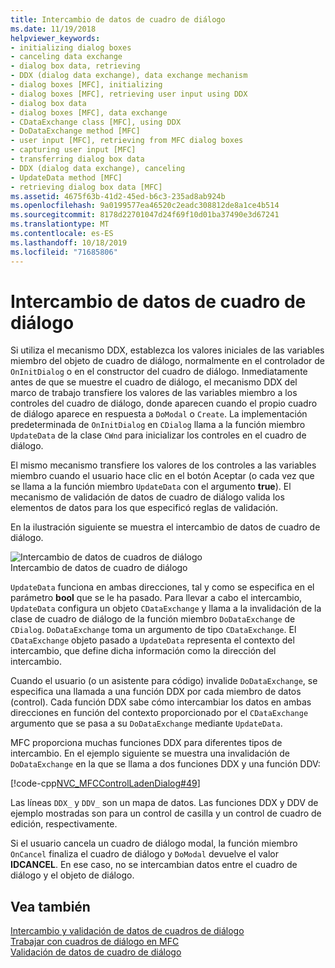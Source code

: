 ```yaml
---
title: Intercambio de datos de cuadro de diálogo
ms.date: 11/19/2018
helpviewer_keywords:
- initializing dialog boxes
- canceling data exchange
- dialog box data, retrieving
- DDX (dialog data exchange), data exchange mechanism
- dialog boxes [MFC], initializing
- dialog boxes [MFC], retrieving user input using DDX
- dialog box data
- dialog boxes [MFC], data exchange
- CDataExchange class [MFC], using DDX
- DoDataExchange method [MFC]
- user input [MFC], retrieving from MFC dialog boxes
- capturing user input [MFC]
- transferring dialog box data
- DDX (dialog data exchange), canceling
- UpdateData method [MFC]
- retrieving dialog box data [MFC]
ms.assetid: 4675f63b-41d2-45ed-b6c3-235ad8ab924b
ms.openlocfilehash: 9a0199577ea46520c2eadc308812de8a1ce4b514
ms.sourcegitcommit: 8178d22701047d24f69f10d01ba37490e3d67241
ms.translationtype: MT
ms.contentlocale: es-ES
ms.lasthandoff: 10/18/2019
ms.locfileid: "71685806"
---
```

# <a name="dialog-data-exchange"></a>Intercambio de datos de cuadro de diálogo

Si utiliza el mecanismo DDX, establezca los valores iniciales de las variables miembro del objeto de cuadro de diálogo, normalmente en el controlador de `OnInitDialog` o en el constructor del cuadro de diálogo. Inmediatamente antes de que se muestre el cuadro de diálogo, el mecanismo DDX del marco de trabajo transfiere los valores de las variables miembro a los controles del cuadro de diálogo, donde aparecen cuando el propio cuadro de diálogo aparece en respuesta a `DoModal` o `Create`. La implementación predeterminada de `OnInitDialog` en `CDialog` llama a la función miembro `UpdateData` de la clase `CWnd` para inicializar los controles en el cuadro de diálogo.

El mismo mecanismo transfiere los valores de los controles a las variables miembro cuando el usuario hace clic en el botón Aceptar (o cada vez que se llama a la función miembro `UpdateData` con el argumento **true**). El mecanismo de validación de datos de cuadro de diálogo valida los elementos de datos para los que especificó reglas de validación.

En la ilustración siguiente se muestra el intercambio de datos de cuadro de diálogo.

![Intercambio de datos de cuadros de diálogo](../mfc/media/vc379d1.gif "Intercambio de datos de cuadro de diálogo") <br/>
Intercambio de datos de cuadro de diálogo

`UpdateData` funciona en ambas direcciones, tal y como se especifica en el parámetro **bool** que se le ha pasado. Para llevar a cabo el intercambio, `UpdateData` configura un objeto `CDataExchange` y llama a la invalidación de la clase de cuadro de diálogo de la función miembro `DoDataExchange` de `CDialog`. `DoDataExchange` toma un argumento de tipo `CDataExchange`. El `CDataExchange` objeto pasado a `UpdateData` representa el contexto del intercambio, que define dicha información como la dirección del intercambio.

Cuando el usuario (o un asistente para código) invalide `DoDataExchange`, se especifica una llamada a una función DDX por cada miembro de datos (control). Cada función DDX sabe cómo intercambiar los datos en ambas direcciones en función del contexto proporcionado por el `CDataExchange` argumento que se pasa a su `DoDataExchange` mediante `UpdateData`.

MFC proporciona muchas funciones DDX para diferentes tipos de intercambio. En el ejemplo siguiente se muestra una invalidación de `DoDataExchange` en la que se llama a dos funciones DDX y una función DDV:

[!code-cpp[NVC_MFCControlLadenDialog#49](../mfc/codesnippet/cpp/dialog-data-exchange_1.cpp)]

Las líneas `DDX_` y `DDV_` son un mapa de datos. Las funciones DDX y DDV de ejemplo mostradas son para un control de casilla y un control de cuadro de edición, respectivamente.

Si el usuario cancela un cuadro de diálogo modal, la función miembro `OnCancel` finaliza el cuadro de diálogo y `DoModal` devuelve el valor **IDCANCEL**. En ese caso, no se intercambian datos entre el cuadro de diálogo y el objeto de diálogo.

## <a name="see-also"></a>Vea también

[Intercambio y validación de datos de cuadros de diálogo](../mfc/dialog-data-exchange-and-validation.md)<br/>
[Trabajar con cuadros de diálogo en MFC](../mfc/life-cycle-of-a-dialog-box.md)<br/>
[Validación de datos de cuadro de diálogo](../mfc/dialog-data-validation.md)
